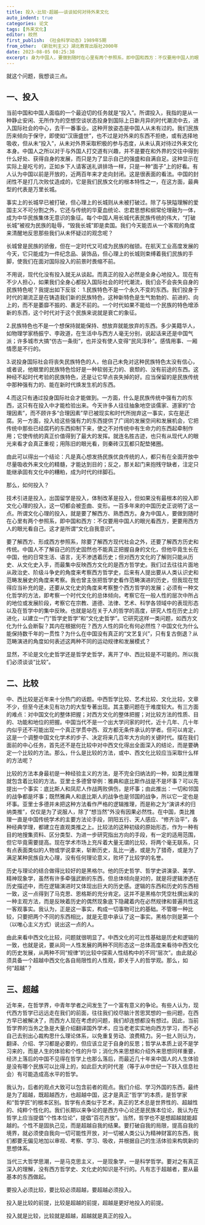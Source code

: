 ```yaml
---
title: 投入·比较·超越——谈谈如何对待外来文化
auto_indent: true
categories: 论文
tags: [外来文化]
editor: 皎然
first_publish: 《社会科学动态》1989年5期
from_other: 《新批判主义》湖北教育出版社2000年
date: 2023-08-05 08:25:38
excerpt: 身为中国人，要做到随时在心里有两个参照系，即中国和西方：不仅要用中国人的眼光看西方，更要用西方人的眼光看自己。这才是所谓“文化自我意识”。
---
```


就这个问题，我想谈三点。　

## 一、投入
当前中国和中国人面临的一个最迫切的任务就是“投入”。所谓投入，我指的是从一种静止安闲、无所作为的空想空谈状态投身到国际上日新月异的时代潮流中去，进入国际社会的中心，去干一番事业。这种开放姿态是中国人从未有过的。我们民族历来倾向于保守，即使如“汉唐盛世”，也不过是对外来的东西不拒绝，或有选择地吸收，但从未“投入”，从未对外界采取积极的参与态度，从未认真对待过外来文化本身。中国人之所以对于与外国人打交道有兴趣，并不是要在和外界的交往中得到什么好处、获得自身的发展，而只是为了显示自己的强盛和自满自足。这种显示在实际上是吃亏的，正如乡下人请客送礼讲排场一样，只是一种“面子”上的好看。有人认为中国以前是开放的，近两百年来才走向封闭。这是很表面的看法。中国的封闭性不是打几次败仗造成的，它是我们民族文化的根本特性之一，在这方面，最典型的代表是万里长城。

事实上的长城早已被打破，但心理上的长城则从未被打破过。除了与狭隘理解的爱国主义不可分割之外，它还与传统的华夏血统论、忠君思想和纲常伦理融为一体，成为中华民族集体无意识的象征。每个中国人用长城代表民族传统的伟大，“打破长城”被视为民族的耻辱，“毁我长城”即是卖国。我们今天能否从一个客观的角度来清醒地反思那些我们从未怀疑过的观念呢？

长城曾是民族的骄傲，但在一定时代又可成为民族的枷锁。在航天工业高度发展的今天，它只能成为一件纪念品、装饰品，但心理上的长城则束缚着我们民族的手脚，使我们在面对国际投入的前景时畏缩不前。

不用说，现代化没有投入就无从谈起。而真正的投入必然是全身心地投入。现在有不少人担心，如果我们全身心都投入国际社会的时代潮流，我们会不会丧失自身的民族特色呢？我提出如下反驳：
1.民族特色不是一个永久不变的东西。我们投身于时代的潮流正是在铸造我们新的民族特色，这种新特色是生气勃勃的、前进的、向上的，而不是萎靡不振的、裹足不前的。一个时代如果不能给一个民族的特色增添新的东西，这个时代对于这个民族来说就是衰亡的象征。

2.民族特色也不是一个想保持就能保持、想放弃就能放弃的东西。多少美籍华人，如物理学家杨振宁、李政道，在生活中与西方人毫无分别，说起话来还是中国气派；许多城市大搞“仿古一条街”，也并没有使人变得“民风淳朴”。感情用事、一厢情愿是不行的。

3.说投身国际社会将丧失民族特色的人，他自己未免对这种民族特色太没有信心，或者说，他眼里的民族特色恰好是一种软弱无力的、衰颓的、没有前途的东西。这种经不起时代考验的民族特色，还是让它早点丧失掉的好。应当保留的是民族传统中那种强有力的、能在新时代焕发生机的东西。

4.而这只有通过投身国际社会才能做到。一方面，什么是民族传统中强有力的东西，这只有在投入中才能检验出来。今天许多人往往抽象地空谈儒家、道家的“合理因素”，而不顾许多“合理因素”早已被现实和时代所抛弃这一事实，实在是迂腐。另一方面，投入给这些强有力的东西提供了广阔的发展空间和发展机会，它把传统中那些已经腐朽的东西抑制下来，使之不对传统中有生命力的东西起牵制作用；它使传统的真正价值得到了最大的发挥。就连名胜古迹，也只有从现代人的眼光来看才会真正重视；用陈旧的眼光看，则秦砖汉瓦都只配垫猪圈。

由此可以得出一个结论：凡是真心想发扬民族优良传统的人，都只有在全面开放中尽量吸收外来文化的精髓，才能达到目的；反之，那关起门来抱残守缺者，注定只能继承固有文化中的糟粕，成为时代的绊脚石。

那么，如何投入？

技术引进是投入，出国留学是投入，体制改革是投入，但如果没有最根本的投入即文化心理的投入，这一切都会被歪曲、变形。一百多年来的中国历史正说明了这一点。所谓文化心理的投入，就是要了解西方、熟悉西方。身为中国人，要做到随时在心里有两个参照系，即中国和西方：不仅要用中国人的眼光看西方，更要用西方人的眼光看自己。这才是所谓“文化自我意识”。

要了解西方、形成西方参照系，除要了解西方现代社会之外，还要了解西方历史和传统。中国人不了解自己的历史固然也不能真正把握自身的文化，但他毕竟生长在中国，他的日常生活、语言，无不渗透着历史；但对西方文化的了解则只能从历史、从文化史入手，而最集中反映西方文化的是西方哲学史。我们过去往往片面地从政治史、阶级斗争史的角度来考察西方哲学史，后来有人提出要从人类认识史和范畴发展史的角度来考察。我也曾主张把哲学史看作范畴演进的历史，但我现在觉得应当补充的是，还要从文化史的角度来考察整个西方哲学的发展；必须有一种文化哲学的方法，即考察一个时代文化的总体倾向，考察它在一般人性的层次中所占的地位或发展阶段，考察它在宗教、道德、法律、艺术、科学各领域中的表现形态以及在哲学中的集中反映。也就是站在关于人的哲学的高度，研究人性在历史上的进化，以建立一门“哲学史哲学”和“文化史哲学”。它研究这样一类问题，如西方文化为什么会断裂？其内在根据何在？西方人性的异化有何必然性？中国文化为什么能保持数千年的一贯性？为什么在中国没有真正的“文艺复兴”，只有复古倒退？从范畴演进的角度如何表述这两种不同的运动规律和发展模式？

显然，不论是文化史哲学还是哲学史哲学，离开了中、西比较是不可能的。所以我们必须谈谈“比较”。

## 二、比较
中、西比较是近年来十分热门的话题。中西哲学比较、艺术比较、文化比较，文章不少，但至今还未见有功力的大型专著出现。其主要问题在于难度较大。有三方面的难点：对中国文化的整体把握；对西方文化的整体把握；对比较方法的性质、目的、功能和地位的把握。中国当代不是一个出大学问家的时代，近十几年、几十年内似乎还不可能出现一个真正学贯中西、双方都无条件承认的学者。但可以肯定，这是一个调整中国文化学术的步子、决定将来几百年大方向的关键时代。摆在我们面前的中心任务，首先还不是在比较中对中西文化得出全面深入的结论，而是要确定一个比较的方法。那么，什么是比较的方法，或中、西文化比较应当采取什么样的方法呢？

比较的方法本身最初是一种经验主义的方法，是不完全归纳法的一种，如类比推理就包含着比较的方法。亚里士多德曾举例：雅典和底比斯作战是不是坏事？可以先提出一个事实：底比斯人和凤尼人作战两败俱伤，是坏事；由此推出：一切和邻国的战争都是坏事；既然雅典人和底比斯人的战争也是邻国的战争，所以它一定也是坏事。亚里士多德并未把这种方法看作严格的逻辑推理，而是称之为“演讲术的归纳类推”，仅仅是为了说服人，除了“想当然”外没有因果必然性。在中国，类比推理一直是中国传统学术的主要方法论手段，阴阳五行、天人感应、“修齐治平”，各种经典学理，都建立在直观类推之上。比较法的这种初级的原始形态，作为一种有目的地搜集资料、区分类型、为进一步研究指出方向的手段，有一定的适用范围，但它毕竟需要提高。现在学术市场上充斥着大量无谓的比较，将两个毫无联系，只有点表面类似的人物或学说拿来，斩断历史，乱比一通，或是为了猎奇，或是为了满足某种民族自大心理，没有任何理论意义，败坏了比较学的名誉。

历史与理论的结合做得比较好的是黑格尔。他的历史哲学、哲学史讲演录、美学、精神现象学，虽然有许多牵强武断的东西，但总体倾向是对的，就是将逻辑渗透在历史描述中，而在逻辑演进时又体现出巨大的历史感。逻辑的东西和历史的东西相一致，这一点得到了马克思、恩格斯的充分肯定。这并不是黑格尔凭空杜撰出来的一种主观方法，而是反映着历史的偶然现象底下隐藏着内在必然规律和普遍共性这一客观事实。我认为，正是这一事实，构成一切事物可比的基础。不管哪一种比较，只要把两个不同的东西相比，就是无意中承认了这一事实。黑格尔则是第一个（以唯心主义方式）说出这一点的人。

由此来看中西文化比较，问题就很明显了。中西文化的可比性基础是历史和逻辑的一致，也就是说，要从同一人性发展的两种不同形态这一总体高度来看待中西文化的历史发展，从两种不同“规律”的比较中探索人性结构中的不同“层次”。由此就必须具备一个超越中西文化各自局限性的人性观，即关于人的哲学观。那么，如何“超越”？

## 三、超越

近年来，在哲学界，中青年学者之间发生了一个富有意义的争论。有些人认为，现代西方哲学已远远走在我们的前面，往往我们绞尽脑汁苦思冥想的一些问题，在西方早已被解决了，而西方人现在考虑的问题，我们却连想都没有想过。因此，当前哲学界的当务之急是大量介绍翻译国外学术，应当老老实实地向西方学习，而不必自己去别出心裁构思什么理论体系，以免重复劳动、浪费精力。另一批人则认为，翻译、介绍、学习都是必要的，但应该立足于自身的反思；哲学从本质上说不是学习来的，而是人生的体验和个性的升华；消化外来思想和介绍外来思想同样重要，经济上落后的中国不见得在哲学上也那么落后，而最近几十年来中国人的人生体验是没有哪个民族可以比得上的，如此巨大的时代差（等于从中世纪一下跃入信息社会）有可能造成高水平的哲学。

我认为，后者的观点大致可以包含前者的观点。我们介绍、学习外国的东西，最终是为了超越，既超越西方，也超越中国，这才是真正“哲学”的本质，是哲学家和“哲学匠”的根本区别。哲学有点类似于艺术，真正的艺术总是世界性的、超越性的、纯粹个性化的。我们长期以来争论的是西方中心论还是民族本位论，我认为在哲学上应当提倡“个性本位论”，提倡“百花齐放”。当然，哲学也不是想超越就能超越的。个性不是固执己见，而是超越自我的结果。要打破自我的局限，提高自我的境界，就必须使自我向一切可能性开放，对一切被人类公认为精神财富的东西，我们都要无偏见地加以审视、考察、学习、吸收，并根据自己的生活体验来构筑新的思想体系。

当代三大哲学思潮，一是马克思主义，一是现象学，一是科学哲学。要对之有真正深入的理解，没有西方哲学史、文化史的知识是不行的。凡有志于超越者，要从最基本的东西做起。

要投入必须比较，要比较必须超越，要超越必须投入。

投入是比较的前提，比较是超越的前提，超越是更好地投入的前提。

投入就是比较，比较就是超越，超越就是真正的投入。